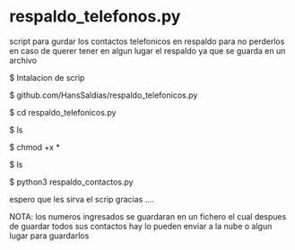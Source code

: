 # respaldo_telefonos.py
script para gurdar los contactos telefonicos en respaldo para no perderlos en caso de querer tener en algun lugar el respaldo ya que se guarda en un archivo

$ Intalacion de scrip

$ github.com/HansSaldias/respaldo_telefonicos.py

$ cd respaldo_telefonicos.py

$ ls 

$ chmod +x *

$ ls

$ python3 respaldo_contactos.py

espero que les sirva el scrip gracias .... 

NOTA: los numeros ingresados se guardaran en un fichero el cual despues de guardar todos sus contactos hay lo pueden enviar a la nube o algun lugar para guardarlos
